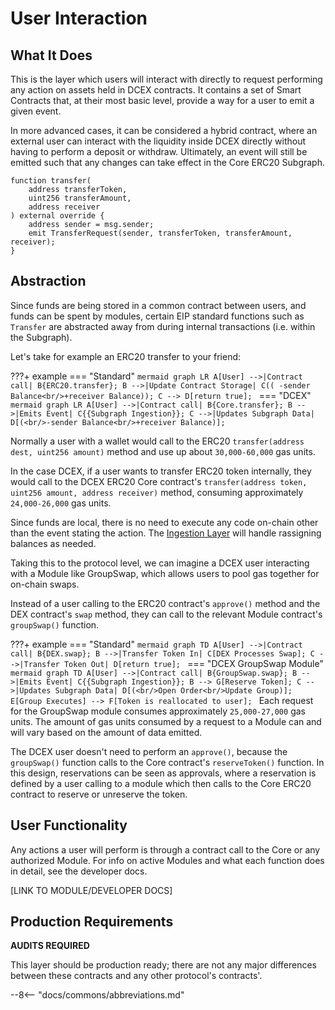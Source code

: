 # User Interaction

## What It Does

This is the layer which users will interact with directly to request performing any action on assets held in DCEX contracts. It contains a set of Smart Contracts that, at their most basic level, provide a way for a user to emit a given event. 

In more advanced cases, it can be considered a hybrid contract, where an external user can interact with the liquidity inside DCEX directly without having to perform a deposit or withdraw. Ultimately, an event will still be emitted such that any changes can take effect in the Core ERC20 Subgraph.

```solidity
function transfer(
    address transferToken,
    uint256 transferAmount,
    address receiver
) external override {
    address sender = msg.sender;
    emit TransferRequest(sender, transferToken, transferAmount, receiver);
}
```

## Abstraction

Since funds are being stored in a common contract between users, and funds can be spent by modules, certain EIP standard functions such as `Transfer` are abstracted away from during internal transactions (i.e. within the Subgraph).

Let's take for example an ERC20 transfer to your friend:

???+ example
    === "Standard"
        ```mermaid
        graph LR
            A[User] -->|Contract call| B{ERC20.transfer};
            B -->|Update Contract Storage| C(( -sender Balance<br/>+receiver Balance));
            C --> D[return true];
        ```
    === "DCEX"
        ```mermaid
        graph LR
            A[User] -->|Contract call| B{Core.transfer};
            B -->|Emits Event| C{{Subgraph Ingestion}};
            C -->|Updates Subgraph Data| D[(<br/>-sender Balance<br/>+receiver Balance)];
        ```

Normally a user with a wallet would call to the ERC20 `transfer(address dest, uint256 amount)` method and use up about `30,000-60,000` gas units.

In the case DCEX, if a user wants to transfer ERC20 token internally, they would call to the DCEX ERC20 Core contract's `transfer(address token, uint256 amount, address receiver)` method, consuming approximately `24,000-26,000` gas units.

Since funds are local, there is no need to execute any code on-chain other than the event stating the action. The [Ingestion Layer](ingestion.md) will handle rassigning balances as needed.

Taking this to the protocol level, we can imagine a DCEX user interacting with a Module like GroupSwap, which allows users to pool gas together for on-chain swaps.

Instead of a user calling to the ERC20 contract's `approve()` method and the DEX contract's `swap` method, they can call to the relevant Module contract's `groupSwap()` function.

???+ example
    === "Standard"
        ```mermaid
        graph TD
            A[User] -->|Contract call| B{DEX.swap};
            B -->|Transfer Token In| C[DEX Processes Swap];
            C -->|Transfer Token Out| D[return true];
        ```
    === "DCEX GroupSwap Module"
        ```mermaid
        graph TD
            A[User] -->|Contract call| B{GroupSwap.swap};
            B -->|Emits Event| C{{Subgraph Ingestion}};
            B --> G[Reserve Token];
            C -->|Updates Subgraph Data| D[(<br/>Open Order<br/>Update Group)];
            E[Group Executes] --> F[Token is reallocated to user];
        ```
Each request for the GroupSwap module consumes approximately `25,000-27,000` gas units. The amount of gas units consumed by a request to a Module can and will vary based on the amount of data emitted.

The DCEX user doesn't need to perform an `approve()`, because the `groupSwap()` function calls to the Core contract's `reserveToken()` function. In this design, reservations can be seen as approvals, where a reservation is defined by a user calling to a module which then calls to the Core ERC20 contract to reserve or unreserve the token.

## User Functionality

Any actions a user will perform is through a contract call to the Core or any authorized Module. For info on active Modules and what each function does in detail, see the developer docs.

[LINK TO MODULE/DEVELOPER DOCS]

## Production Requirements

**AUDITS REQUIRED**

This layer should be production ready; there are not any major differences between these contracts and any other protocol's contracts'.

--8<-- "docs/commons/abbreviations.md"